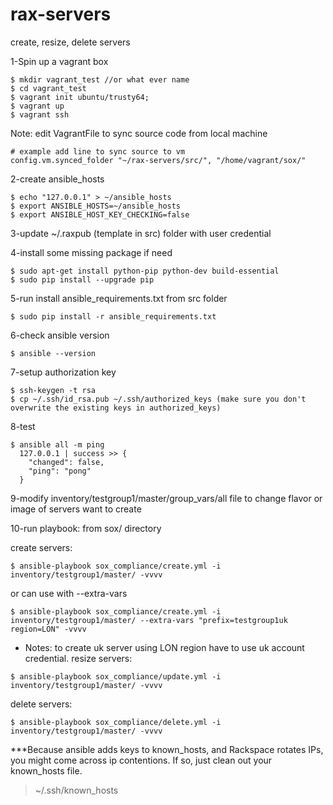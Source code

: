 # rax-servers
create, resize, delete servers

1-Spin up a vagrant box
````
$ mkdir vagrant_test //or what ever name
$ cd vagrant_test
$ vagrant init ubuntu/trusty64;
$ vagrant up
$ vagrant ssh
````
Note: edit VagrantFile to sync source code from local machine
````
# example add line to sync source to vm
config.vm.synced_folder "~/rax-servers/src/", "/home/vagrant/sox/"
````
2-create ansible_hosts
````
$ echo "127.0.0.1" > ~/ansible_hosts
$ export ANSIBLE_HOSTS=~/ansible_hosts
$ export ANSIBLE_HOST_KEY_CHECKING=false
````
3-update ~/.raxpub (template in src) folder with user credential 

4-install some missing package if need
````
$ sudo apt-get install python-pip python-dev build-essential
$ sudo pip install --upgrade pip
```` 
5-run install ansible_requirements.txt from src folder
````
$ sudo pip install -r ansible_requirements.txt
````
6-check ansible version
````
$ ansible --version
```` 
7-setup authorization key
````
$ ssh-keygen -t rsa
$ cp ~/.ssh/id_rsa.pub ~/.ssh/authorized_keys (make sure you don't overwrite the existing keys in authorized_keys)
````
8-test
````
$ ansible all -m ping
  127.0.0.1 | success >> {
    "changed": false, 
    "ping": "pong"
  }
````
9-modify inventory/testgroup1/master/group_vars/all file to change flavor or image of servers want to create

10-run playbook: from sox/ directory

  create servers:
````
$ ansible-playbook sox_compliance/create.yml -i inventory/testgroup1/master/ -vvvv
````
  or can use with --extra-vars
````
$ ansible-playbook sox_compliance/create.yml -i inventory/testgroup1/master/ --extra-vars "prefix=testgroup1uk region=LON" -vvvv
````
+ Notes: to create uk server using LON region have to use uk account credential.
  resize servers:
````
$ ansible-playbook sox_compliance/update.yml -i inventory/testgroup1/master/ -vvvv
```` 
  delete servers:
````
$ ansible-playbook sox_compliance/delete.yml -i inventory/testgroup1/master/ -vvvv
````
***Because ansible adds keys to known_hosts, and Rackspace rotates IPs, you might come across ip contentions. If so, just clean out your known_hosts file.

> ~/.ssh/known_hosts
